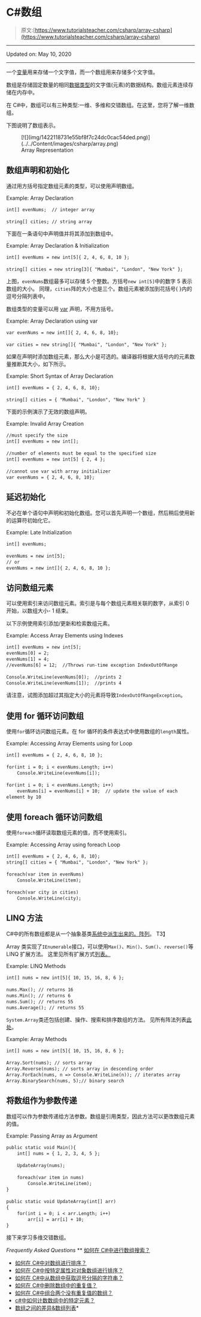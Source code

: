 # C#数组

> 原文:[https://www.tutorialsteacher.com/csharp/array-csharp](https://www.tutorialsteacher.com/csharp/array-csharp)

* * *

Updated on: <time datetime="2020-05-10">May 10, 2020</time>

* * *

一个[变量](/csharp/csharp-variable)用来存储一个文字值，而一个数组用来存储多个文字值。

数组是存储固定数量的相同[数据类型](/csharp/csharp-data-types)的文字值(元素)的数据结构。数组元素连续存储在内存中。

在 C#中，数组可以有三种类型:一维、多维和交错数组。在这里，您将了解一维数组。

下图说明了数组表示。

<figure>[![](img/1422118731e55bf8f7c24dc0cac54ded.png)](../../Content/images/csharp/array.png) 

<figcaption>Array Representation</figcaption>

</figure>

## 数组声明和初始化

通过用方括号指定数组元素的类型，可以使用声明数组。

Example: Array Declaration

```
int[] evenNums;  // integer array

string[] cities; // string array 
```

下面在一条语句中声明值并将其添加到数组中。

Example: Array Declaration & Initialization

```
int[] evenNums = new int[5]{ 2, 4, 6, 8, 10 }; 

string[] cities = new string[3]{ "Mumbai", "London", "New York" }; 
```

上图，`evenNums`数组最多可以存储 5 个整数。方括号`new int[5]`中的数字 5 表示数组的大小。 同理，`cities`阵的大小也是三个。数组元素被添加到花括号{ }内的逗号分隔列表中。

数组类型的变量可以用 [var](/csharp/csharp-var-implicit-typed-local-variable) 声明，不用方括号。

Example: Array Declaration using var

```
var evenNums = new int[]{ 2, 4, 6, 8, 10}; 

var cities = new string[]{ "Mumbai", "London", "New York" }; 
```

如果在声明时添加数组元素，那么大小是可选的。编译器将根据大括号内的元素数量推断其大小，如下所示。

Example: Short Syntax of Array Declaration

```
int[] evenNums = { 2, 4, 6, 8, 10}; 

string[] cities = { "Mumbai", "London", "New York" } 
```

下面的示例演示了无效的数组声明。

Example: Invalid Array Creation

```
//must specify the size 
int[] evenNums = new int[]; 

//number of elements must be equal to the specified size 
int[] evenNums = new int[5] { 2, 4 };

//cannot use var with array initializer
var evenNums = { 2, 4, 6, 8, 10}; 
```

## 延迟初始化

不必在单个语句中声明和初始化数组。您可以首先声明一个数组，然后稍后使用新的运算符初始化它。

Example: Late Initialization

```
int[] evenNums;

evenNums = new int[5];
// or
evenNums = new int[]{ 2, 4, 6, 8, 10 }; 
```

## 访问数组元素

可以使用索引来访问数组元素。索引是与每个数组元素相关联的数字，从索引 0 开始，以数组大小- 1 结束。

以下示例使用索引添加/更新和检索数组元素。

Example: Access Array Elements using Indexes

```
int[] evenNums = new int[5];
evenNums[0] = 2;
evenNums[1] = 4;
//evenNums[6] = 12;  //Throws run-time exception IndexOutOfRange

Console.WriteLine(evenNums[0]);  //prints 2
Console.WriteLine(evenNums[1]);  //prints 4 
```

请注意，试图添加超过其指定大小的元素将导致`IndexOutOfRangeException`。

## 使用 for 循环访问数组

使用`for`循环访问数组元素。在 for 循环的条件表达式中使用数组的`length`属性。

Example: Accessing Array Elements using for Loop

```
int[] evenNums = { 2, 4, 6, 8, 10 };

for(int i = 0; i < evenNums.Length; i++)
    Console.WriteLine(evenNums[i]);  

for(int i = 0; i < evenNums.Length; i++)
    evenNums[i] = evenNums[i] + 10;  // update the value of each element by 10 
```

## 使用 foreach 循环访问数组

使用`foreach`循环读取数组元素的值，而不使用索引。

Example: Accessing Array using foreach Loop

```
int[] evenNums = { 2, 4, 6, 8, 10}; 
string[] cities = { "Mumbai", "London", "New York" }; 

foreach(var item in evenNums)
    Console.WriteLine(item);   

foreach(var city in cities)
    Console.WriteLine(city); 
```

## LINQ 方法

C#中的所有数组都是从一个抽象基类[系统中派生出来的。阵列](https://docs.microsoft.com/en-us/dotnet/api/system.array?view=netframework-4.7.2)。 T3】

Array 类实现了`IEnumerable`接口，可以使用`Max()`、`Min()`、`Sum()`、`reverse()`等 LINQ 扩展方法。 这里见所有扩展方式[列表。](https://docs.microsoft.com/en-us/dotnet/api/system.linq.enumerable?view=netframework-4.8)

Example: LINQ Methods

```
int[] nums = new int[5]{ 10, 15, 16, 8, 6 };

nums.Max(); // returns 16
nums.Min(); // returns 6
nums.Sum(); // returns 55
nums.Average(); // returns 55 
```

`System.Array`类还包括创建、操作、搜索和排序数组的方法。 见所有阵法列表[此处](https://docs.microsoft.com/en-us/dotnet/api/system.array?view=netcore-3.1#methods)。

Example: Array Methods

```
int[] nums = new int[5]{ 10, 15, 16, 8, 6 };

Array.Sort(nums); // sorts array 
Array.Reverse(nums); // sorts array in descending order
Array.ForEach(nums, n => Console.WriteLine(n)); // iterates array
Array.BinarySearch(nums, 5);// binary search 
```

## 将数组作为参数传递

数组可以作为参数传递给方法参数。数组是引用类型，因此方法可以更改数组元素的值。

Example: Passing Array as Argument

```
public static void Main(){
    int[] nums = { 1, 2, 3, 4, 5 };

    UpdateArray(nums); 

    foreach(var item in nums)
        Console.WriteLine(item);   
}

public static void UpdateArray(int[] arr)
{
    for(int i = 0; i < arr.Length; i++)
        arr[i] = arr[i] + 10;   
} 
```

接下来学习多维交错数组。

*Frequently Asked Questions* **   [如何在 C#中进行数组搜索？](/articles/search-value-in-array-csharp)
*   [如何在 C#中对数组进行排序？](/articles/sort-array-in-csharp)
*   [如何在 C#中按特定属性对对象数组进行排序？](/articles/sort-object-array-by-specific-property-in-csharp)
*   [如何在 C#中从数组中获取逗号分隔的字符串？](/articles/get-comma-separated-string-from-array-in-csharp)
*   [如何在 C#中删除数组中的重复值？](/articles/remove-duplicate-values-from-array-in-csharp)
*   [如何在 C#中组合两个没有重复值的数组？](/articles/combine-two-arrays-without-duplicate-values-in-csharp)
*   [c#中如何计数数组中的特定元素？](/articles/count-elements-in-array-csharp)
*   [数组之间的差异&数组列表](/articles/difference-between-array-and-arraylist-in-csharp)*